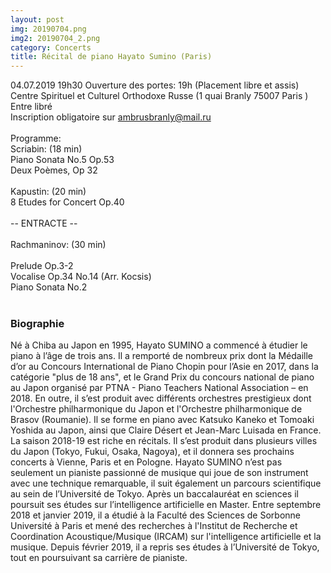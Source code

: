 ```yaml
---
layout: post
img: 20190704.png
img2: 20190704_2.png
category: Concerts
title: Récital de piano Hayato Sumino (Paris)
---
```


04.07.2019 19h30 Ouverture des portes: 19h (Placement libre et assis) <br>
Сеntre Spirituel et Culturel Orthodoxe Russe (1 quai Branly 75007 Paris )<br>
Entre libré<br>
Inscription obligatoire sur ambrusbranly@mail.ru  <br>
  <br>
Programme:  <br>
Scriabin: (18 min)<br>
Piano Sonata No.5 Op.53<br>
Deux Poèmes, Op 32<br>
<br>
Kapustin: (20 min)<br>
8 Etudes for Concert Op.40<br>
<br>
-- ENTRACTE -- <br>
<br>
Rachmaninov:  (30 min)<br>
<br>
Prelude Op.3-2<br>
Vocalise Op.34 No.14 (Arr. Kocsis)<br>
Piano Sonata No.2<br>
<br>
<h3>Biographie</h3>
Né à Chiba au Japon en 1995, Hayato SUMINO a commencé à étudier le piano à l’âge de trois ans. Il a remporté de nombreux prix dont la Médaille d’or au Concours International de Piano Chopin pour l’Asie en 2017, dans la catégorie "plus de 18 ans", et le Grand Prix du concours national de piano au Japon organisé par PTNA - Piano Teachers National Association – en 2018. En outre, il s’est produit avec différents orchestres prestigieux dont l'Orchestre philharmonique du Japon et l'Orchestre philharmonique de Brasov (Roumanie). Il se forme en piano avec Katsuko Kaneko et Tomoaki Yoshida au Japon, ainsi que Claire Désert et Jean-Marc Luisada en France. La saison 2018-19 est riche en récitals. Il s’est produit dans plusieurs villes du Japon (Tokyo, Fukui, Osaka, Nagoya), et il donnera ses prochains concerts à Vienne, Paris et en Pologne. Hayato SUMINO n’est pas seulement un pianiste passionné de musique qui joue de son instrument avec une technique remarquable, il suit également un parcours scientifique au sein de l’Université de Tokyo. Après un baccalauréat en sciences il poursuit ses études sur l’intelligence artificielle en Master. Entre septembre 2018 et janvier 2019, il a étudié à la Faculté des Sciences de Sorbonne Université à Paris et mené des recherches à l'Institut de Recherche et Coordination Acoustique/Musique (IRCAM) sur l'intelligence artificielle et la musique. Depuis février 2019, il a repris ses études à l’Université de Tokyo, tout en poursuivant sa carrière de pianiste.
